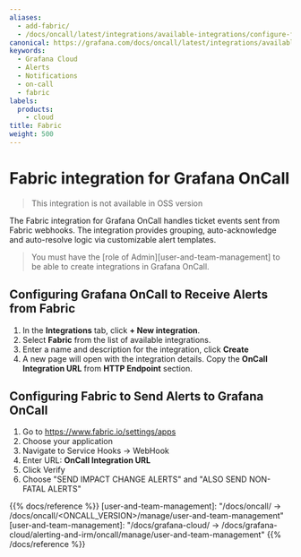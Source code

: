 ```yaml
---
aliases:
  - add-fabric/
  - /docs/oncall/latest/integrations/available-integrations/configure-fabric/
canonical: https://grafana.com/docs/oncall/latest/integrations/available-integrations/configure-fabric/
keywords:
  - Grafana Cloud
  - Alerts
  - Notifications
  - on-call
  - fabric
labels:
  products:
    - cloud
title: Fabric
weight: 500
---
```


# Fabric integration for Grafana OnCall

> This integration is not available in OSS version

The Fabric integration for Grafana OnCall handles ticket events sent from Fabric webhooks.
The integration provides grouping, auto-acknowledge and auto-resolve logic via customizable alert templates.

> You must have the [role of Admin][user-and-team-management] to be able to create integrations in Grafana OnCall.

## Configuring Grafana OnCall to Receive Alerts from Fabric

1. In the **Integrations** tab, click **+ New integration**.
2. Select **Fabric** from the list of available integrations.
3. Enter a name and description for the integration, click **Create**
4. A new page will open with the integration details. Copy the **OnCall Integration URL** from **HTTP Endpoint** section.

## Configuring Fabric to Send Alerts to Grafana OnCall

1. Go to <https://www.fabric.io/settings/apps>
2. Choose your application
3. Navigate to Service Hooks -> WebHook
4. Enter URL: **OnCall Integration URL**
5. Click Verify
6. Choose "SEND IMPACT CHANGE ALERTS" and "ALSO SEND NON-FATAL ALERTS"

{{% docs/reference %}}
[user-and-team-management]: "/docs/oncall/ -> /docs/oncall/<ONCALL_VERSION>/manage/user-and-team-management"
[user-and-team-management]: "/docs/grafana-cloud/ -> /docs/grafana-cloud/alerting-and-irm/oncall/manage/user-and-team-management"
{{% /docs/reference %}}
